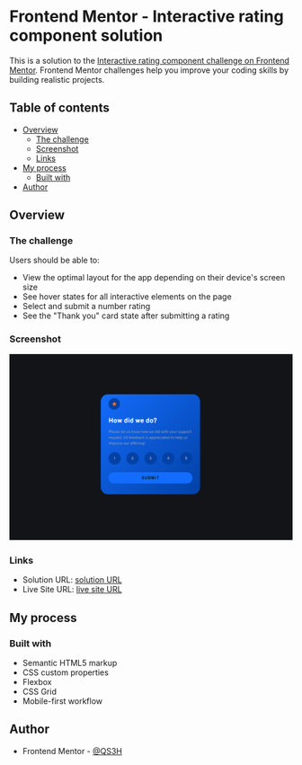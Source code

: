 # Frontend Mentor - Interactive rating component solution

This is a solution to the [Interactive rating component challenge on Frontend Mentor](https://www.frontendmentor.io/challenges/interactive-rating-component-koxpeBUmI). Frontend Mentor challenges help you improve your coding skills by building realistic projects.

## Table of contents

- [Overview](#overview)
  - [The challenge](#the-challenge)
  - [Screenshot](#screenshot)
  - [Links](#links)
- [My process](#my-process)
  - [Built with](#built-with)
- [Author](#author)

## Overview

### The challenge

Users should be able to:

- View the optimal layout for the app depending on their device's screen size
- See hover states for all interactive elements on the page
- Select and submit a number rating
- See the "Thank you" card state after submitting a rating

### Screenshot

![screenshot of the interactive rating component](./images/Screenshot%202025-02-22%20184212.png)

### Links

- Solution URL: [solution URL](https://www.frontendmentor.io/solutions/interactive-rating-component-solution-ujF9rdW1sF)
- Live Site URL: [live site URL](https://qs3h.github.io/Interactive-rating-component-Frontend-Mentor/)

## My process

### Built with

- Semantic HTML5 markup
- CSS custom properties
- Flexbox
- CSS Grid
- Mobile-first workflow

## Author

- Frontend Mentor - [@QS3H](https://www.frontendmentor.io/profile/QS3H)

